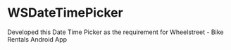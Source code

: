 # WSDateTimePicker
Developed this Date Time Picker as the requirement for Wheelstreet - Bike Rentals Android App
